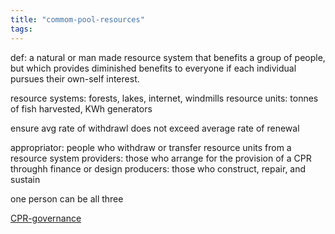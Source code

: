 ```yaml
---
title: "commom-pool-resources"
tags: 
---
```


def: a natural or man made resource system that benefits a group of people, but which provides diminished benefits to everyone if each individual pursues their own-self interest. 

resource systems: forests, lakes, internet, windmills
resource units: tonnes of fish harvested, KWh generators

ensure avg rate of withdrawl does not exceed average rate of renewal

appropriator: people who withdraw or transfer resource units from a resource system
providers: those who arrange for the provision of a CPR throughh finance or design
producers: those who construct, repair, and sustain

one person can be all three

[CPR-governance](notes/CPR-governance.md)